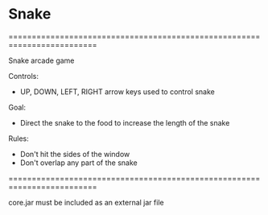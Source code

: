 # Snake

=========================================================================

Snake arcade game

Controls:
- UP, DOWN, LEFT, RIGHT arrow keys used to control snake

Goal:
- Direct the snake to the food to increase the length of the snake

Rules:
- Don't hit the sides of the window
- Don't overlap any part of the snake

=========================================================================

core.jar must be included as an external jar file